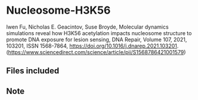 # Nucleosome-H3K56 
Iwen Fu, Nicholas E. Geacintov, Suse Broyde,
Molecular dynamics simulations reveal how H3K56 acetylation impacts nucleosome structure to promote DNA exposure for lesion sensing,
DNA Repair,
Volume 107,
2021,
103201,
ISSN 1568-7864,
https://doi.org/10.1016/j.dnarep.2021.103201.
(https://www.sciencedirect.com/science/article/pii/S1568786421001579)

## Files included

## Note
